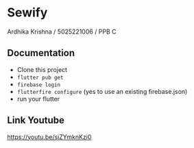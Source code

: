 # Sewify

Ardhika Krishna / 5025221006 / PPB C

## Documentation

- Clone this project
- `flutter pub get`
- `firebase login`
- `flutterfire configure` (yes to use an existing firebase.json)
- run your flutter

## Link Youtube
https://youtu.be/siZYmknKzi0
